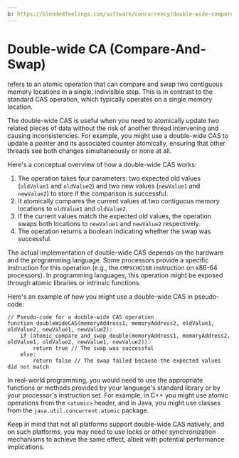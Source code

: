 ```yaml
---
b: https://blendedfeelings.com/software/concurrency/double-wide-compare-and-swap-cas.md
---
```


# Double-wide CA (Compare-And-Swap) 
refers to an atomic operation that can compare and swap two contiguous memory locations in a single, indivisible step. This is in contrast to the standard CAS operation, which typically operates on a single memory location.

The double-wide CAS is useful when you need to atomically update two related pieces of data without the risk of another thread intervening and causing inconsistencies. For example, you might use a double-wide CAS to update a pointer and its associated counter atomically, ensuring that other threads see both changes simultaneously or none at all.

Here's a conceptual overview of how a double-wide CAS works:

1. The operation takes four parameters: two expected old values (`oldValue1` and `oldValue2`) and two new values (`newValue1` and `newValue2`) to store if the comparison is successful.
2. It atomically compares the current values at two contiguous memory locations to `oldValue1` and `oldValue2`.
3. If the current values match the expected old values, the operation swaps both locations to `newValue1` and `newValue2` respectively.
4. The operation returns a boolean indicating whether the swap was successful.

The actual implementation of double-wide CAS depends on the hardware and the programming language. Some processors provide a specific instruction for this operation (e.g., the `CMPXCHG16B` instruction on x86-64 processors). In programming languages, this operation might be exposed through atomic libraries or intrinsic functions.

Here's an example of how you might use a double-wide CAS in pseudo-code:

```pseudo
// Pseudo-code for a double-wide CAS operation
function doubleWideCAS(memoryAddress1, memoryAddress2, oldValue1, oldValue2, newValue1, newValue2):
    if (atomic_compare_and_swap_double(memoryAddress1, memoryAddress2, oldValue1, oldValue2, newValue1, newValue2)):
        return true // The swap was successful
    else:
        return false // The swap failed because the expected values did not match
```

In real-world programming, you would need to use the appropriate functions or methods provided by your language's standard library or by your processor's instruction set. For example, in C++ you might use atomic operations from the `<atomic>` header, and in Java, you might use classes from the `java.util.concurrent.atomic` package.

Keep in mind that not all platforms support double-wide CAS natively, and on such platforms, you may need to use locks or other synchronization mechanisms to achieve the same effect, albeit with potential performance implications.